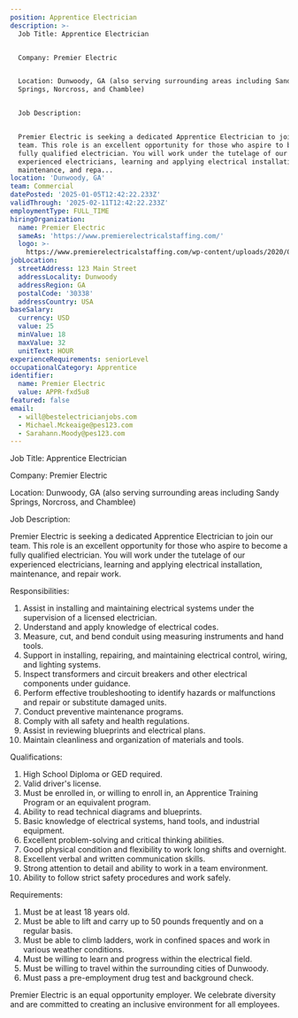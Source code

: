 ```yaml
---
position: Apprentice Electrician
description: >-
  Job Title: Apprentice Electrician


  Company: Premier Electric


  Location: Dunwoody, GA (also serving surrounding areas including Sandy
  Springs, Norcross, and Chamblee)


  Job Description:


  Premier Electric is seeking a dedicated Apprentice Electrician to join our
  team. This role is an excellent opportunity for those who aspire to become a
  fully qualified electrician. You will work under the tutelage of our
  experienced electricians, learning and applying electrical installation,
  maintenance, and repa...
location: 'Dunwoody, GA'
team: Commercial
datePosted: '2025-01-05T12:42:22.233Z'
validThrough: '2025-02-11T12:42:22.233Z'
employmentType: FULL_TIME
hiringOrganization:
  name: Premier Electric
  sameAs: 'https://www.premierelectricalstaffing.com/'
  logo: >-
    https://www.premierelectricalstaffing.com/wp-content/uploads/2020/05/Premier-Electrical-Staffing-logo.png
jobLocation:
  streetAddress: 123 Main Street
  addressLocality: Dunwoody
  addressRegion: GA
  postalCode: '30338'
  addressCountry: USA
baseSalary:
  currency: USD
  value: 25
  minValue: 18
  maxValue: 32
  unitText: HOUR
experienceRequirements: seniorLevel
occupationalCategory: Apprentice
identifier:
  name: Premier Electric
  value: APPR-fxd5u8
featured: false
email:
  - will@bestelectricianjobs.com
  - Michael.Mckeaige@pes123.com
  - Sarahann.Moody@pes123.com
---
```




Job Title: Apprentice Electrician

Company: Premier Electric

Location: Dunwoody, GA (also serving surrounding areas including Sandy Springs, Norcross, and Chamblee)

Job Description:

Premier Electric is seeking a dedicated Apprentice Electrician to join our team. This role is an excellent opportunity for those who aspire to become a fully qualified electrician. You will work under the tutelage of our experienced electricians, learning and applying electrical installation, maintenance, and repair work. 

Responsibilities:

1. Assist in installing and maintaining electrical systems under the supervision of a licensed electrician.
2. Understand and apply knowledge of electrical codes.
3. Measure, cut, and bend conduit using measuring instruments and hand tools.
4. Support in installing, repairing, and maintaining electrical control, wiring, and lighting systems.
5. Inspect transformers and circuit breakers and other electrical components under guidance.
6. Perform effective troubleshooting to identify hazards or malfunctions and repair or substitute damaged units.
7. Conduct preventive maintenance programs.
8. Comply with all safety and health regulations.
9. Assist in reviewing blueprints and electrical plans.
10. Maintain cleanliness and organization of materials and tools.

Qualifications:

1. High School Diploma or GED required.
2. Valid driver's license.
3. Must be enrolled in, or willing to enroll in, an Apprentice Training Program or an equivalent program.
4. Ability to read technical diagrams and blueprints.
5. Basic knowledge of electrical systems, hand tools, and industrial equipment.
6. Excellent problem-solving and critical thinking abilities.
7. Good physical condition and flexibility to work long shifts and overnight.
8. Excellent verbal and written communication skills.
9. Strong attention to detail and ability to work in a team environment.
10. Ability to follow strict safety procedures and work safely.

Requirements:

1. Must be at least 18 years old.
2. Must be able to lift and carry up to 50 pounds frequently and on a regular basis.
3. Must be able to climb ladders, work in confined spaces and work in various weather conditions.
4. Must be willing to learn and progress within the electrical field.
5. Must be willing to travel within the surrounding cities of Dunwoody.
6. Must pass a pre-employment drug test and background check.

Premier Electric is an equal opportunity employer. We celebrate diversity and are committed to creating an inclusive environment for all employees.
